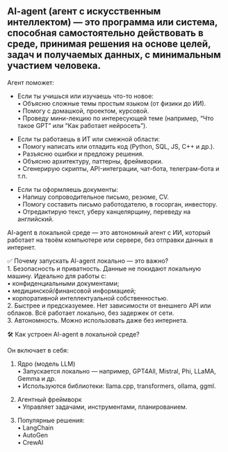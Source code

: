 ## AI-agent (агент с искусственным интеллектом) — это программа или система, способная самостоятельно действовать в среде, принимая решения на основе целей, задач и получаемых данных, с минимальным участием человека.
Агент поможет:
- Если ты учишься или изучаешь что-то новое:  
	•	Объясню сложные темы простым языком (от физики до ИИ).  
	•	Помогу с домашкой, проектом, курсовой.  
	•	Проведу мини-лекцию по интересующей теме (например, “Что такое GPT” или “Как работает нейросеть”).  

- Если ты работаешь в ИТ или смежной области:  
	•	Помогу написать или отладить код (Python, SQL, JS, C++ и др.).  
	•	Разъясню ошибки и предложу решения.  
	•	Объясню архитектуру, паттерны, фреймворки.  
	•	Сгенерирую скрипты, API-интеграции, чат-бота, телеграм-бота и т.п.  

- Если ты оформляешь документы:  
	•	Напишу сопроводительное письмо, резюме, CV.  
	•	Помогу составить письмо работодателю, в госорган, инвестору.  
	•	Отредактирую текст, уберу канцелярщину, переведу на английский.  

AI-agent в локальной среде — это автономный агент с ИИ, который работает на твоём компьютере или сервере, без отправки данных в интернет.

✅ Почему запускать AI-agent локально — это важно?  
	1.	Безопасность и приватность. Данные не покидают локальную машину. Идеально для работы с:  
	             •	конфиденциальными документами;  
	             •	медицинской/финансовой информацией;  
	             •	корпоративной интеллектуальной собственностью.  
        2.	Быстрее и предсказуемее. Нет зависимости от внешнего API или облаков. Всё работает локально, без задержек от сети.  
	3.	Автономность. Можно использовать даже без интернета.

🛠️ Как устроен AI-agent в локальной среде?

Он включает в себя:

1. Ядро (модель LLM)  
	•	Запускается локально — например, GPT4All, Mistral, Phi, LLaMA, Gemma и др.  
	•	Используются библиотеки: llama.cpp, transformers, ollama, ggml.

2. Агентный фреймворк  
	•	Управляет задачами, инструментами, планированием.  
3. Популярные решения:  
	     •	LangChain  
	     •	AutoGen  
	     •	CrewAI  
